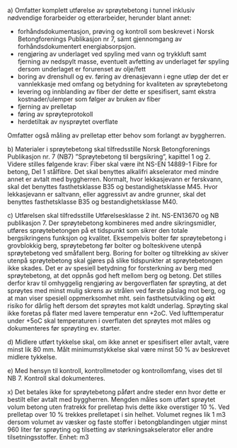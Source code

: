 a) Omfatter komplett utførelse av sprøytebetong i tunnel inklusiv nødvendige forarbeider og etterarbeider, herunder blant annet:
-  forhåndsdokumentasjon, prøving og kontroll som beskrevet i Norsk Betongforenings Publikasjon nr 7, samt gjennomgang av forhåndsdokumentert energiabsorpsjon.
-  rengjøring av underlaget ved spyling med vann og trykkluft samt fjerning av nedspylt masse, eventuelt avfetting av underlaget før spyling dersom underlaget er forurenset av olje/fett
-  boring av drenshull og ev. føring av drenasjevann i egne utløp der det er vannlekkasje med omfang og betydning for kvaliteten av sprøytebetong
-  levering og innblanding av fiber der dette er spesifisert, samt ekstra kostnader/ulemper som følger av bruken av fiber
-  fjerning av prelletap
-  føring av sprøyteprotokoll
-  herdetiltak av nysprøytet overflate

Omfatter også måling av prelletap etter behov som forlangt av byggherren.

b) Materialer i sprøytebetong skal tilfredsstille Norsk Betongforenings Publikasjon nr. 7 (NB7) ”Sprøytebetong til bergsikring”, kapittel 1 og 2. Videre stilles følgende krav:
Fiber skal være iht NS-EN 14889-1 Fibre for betong, Del 1 stålfibre.
Det skal benyttes alkalifri akselerator med mindre annet er avtalt med byggherren. Normalt, hvor lekkasjevann er ferskvann, skal det benyttes fasthetsklasse B35 og bestandighetsklasse M45. Hvor lekkasjevann er saltvann, eller aggressivt av andre grunner, skal det benyttes fasthetsklasse B35 og bestandighetsklasse M40.

c) Utførelsen skal tilfredsstille Utførelsesklasse 2 iht. NS-EN13670 og NB publikasjon 7.
Der sprøytebetong kombineres med andre sikringsmidler, utføres sprøytebetongen på et tidspunkt som sikrer den totale bergsikringens funksjon og kvalitet. Eksempelvis bolter før sprøytebetong i grovblokkig berg, sprøytebetong før bolter og bolteskivene utenpå sprøytebetong ved småfallent berg. Boring for bolter og tiltrekking av skiver utenpå sprøytebetong skal gjøres på slike tidspunkter at sprøytebetongen ikke skades.
Det er av spesiell betydning for forsterkning av berg med sprøytebetong, at det oppnås god heft mellom berg og betong. Det stilles derfor krav til omhyggelig rengjøring av bergoverflaten før sprøyting, at det sprøytes med minst mulig skrens av strålen ved første påslag mot berg, og at man viser spesiell oppmerksomhet mht. sein fasthetsutvikling og økt risiko for dårlig heft dersom det sprøytes mot kaldt underlag. Sprøyting skal ikke foretas på flater med lavere temperatur enn +2oC. Ved lufttemperatur under +5oC skal temperaturen i overflaten det sprøytes mot måles og dokumenteres før sprøyting ev. starter.

d) Midlere utført tykkelse skal, om ikke annet er spesifisert eller avtalt, være minst lik 80 mm. Målt minimumstykkelse skal være minst 50 % av beskrevet midlere tykkelse.

e) Med hensyn til kontroll, kontrollmetoder og kontrollomfang, vises det til NB 7. Kontroll skal dokumenteres.

x) Det betales ikke for sprøytebetong påført andre steder enn hvor dette er bestilt eller avtalt med byggherren.
Mengden måles som utført sprøytet volum betong uten fratrekk for prelletap hvis dette ikke overstiger 10 %. Ved prelletap over 10 % trekkes prelletapet i sin helhet. Volumet regnes lik 1 m3 dersom volumet av væsker og faste stoffer i betongblandingen utgjør minst 960 liter før sprøyting og tilsetting av størkningsakselerator eller andre tilsetningsstoffer. Enhet: m3

